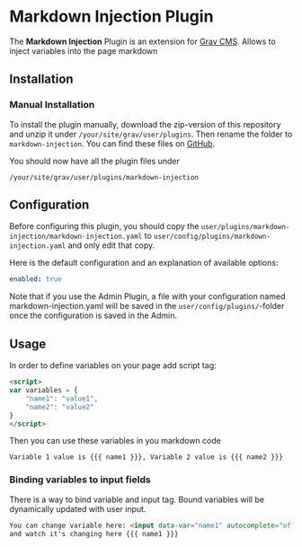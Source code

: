 # Markdown Injection Plugin

The **Markdown Injection** Plugin is an extension for [Grav CMS](http://github.com/getgrav/grav). Allows to inject variables into the page markdown

## Installation

### Manual Installation

To install the plugin manually, download the zip-version of this repository and unzip it under `/your/site/grav/user/plugins`. Then rename the folder to `markdown-injection`. You can find these files on [GitHub](https://github.com/alexey-rasskazov/grav-plugin-markdown-injection).

You should now have all the plugin files under

    /your/site/grav/user/plugins/markdown-injection

## Configuration

Before configuring this plugin, you should copy the `user/plugins/markdown-injection/markdown-injection.yaml` to `user/config/plugins/markdown-injection.yaml` and only edit that copy.

Here is the default configuration and an explanation of available options:

```yaml
enabled: true
```

Note that if you use the Admin Plugin, a file with your configuration named markdown-injection.yaml will be saved in the `user/config/plugins/`-folder once the configuration is saved in the Admin.

## Usage

In order to define variables on your page add script tag:

```html
<script>
var variables = {
    "name1": "value1",
    "name2": "value2"
}
</script>
```
Then you can use these variables in you markdown code

```
Variable 1 value is {{{ name1 }}}, Variable 2 value is {{{ name2 }}}
```

### Binding variables to input fields

There is a way to bind variable and input tag. Bound variables will be dynamically updated with user input.

```html
You can change variable here: <input data-var="name1" autocomplete="off">
and watch it's changing here {{{ name1 }}}
```
